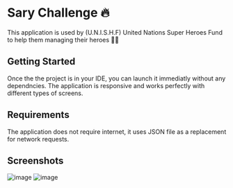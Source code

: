 # Sary Challenge 🔥

This application is used by (U.N.I.S.H.F) United Nations Super Heroes Fund to help them managing their heroes 🦸‍♂️

## Getting Started

Once the the project is in your IDE, you can launch it immediatly without any dependncies. The application is responsive and works perfectly with different types of screens. 

## Requirements

The application does not require internet, it uses JSON file as a replacement for network requests.

## Screenshots

![image](https://i.ibb.co/9gCbDbG/Screen-Shot-2021-07-19-at-11-04-38-PM.png)
![image](https://i.ibb.co/0McwLtv/Screen-Shot-2021-07-19-at-11-04-24-PM.png)
